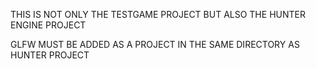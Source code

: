 THIS IS NOT ONLY THE TESTGAME PROJECT BUT ALSO THE HUNTER ENGINE PROJECT

GLFW MUST BE ADDED AS A PROJECT IN THE SAME DIRECTORY AS HUNTER PROJECT

